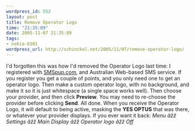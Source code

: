 ```yaml
--- 
wordpress_id: 552
layout: post
title: Remove Operator Logo
time: "21:35:09"
date: 2005-11-07 21:35:09
tags: 
- nokia-6101
wordpress_url: http://schinckel.net/2005/11/07/remove-operator-logo/
---
```

I'd forgotten this was how I'd removed the Operator Logo last time: I registered with [SMSpup.com][1], and Australian Web-based SMS service. If you register you get a couple of points, and you only need one to get an operator logo. Then make a custom operator logo, with no background, and make it so it is just whitespace (a single space works well). Then choose your provider, and then click **Preview**. You may need to re-choose the provider before clicking **Send**. All done. When you receive the Operator Logo, it will default to being active, masking the **YES OPTUS** that was there, or whatever your provider displays. If you ever want it back: _Menu âžž Settings âžž Main Display âžž Operator logo âžž Off_

   [1]: http://www.smspup.com


